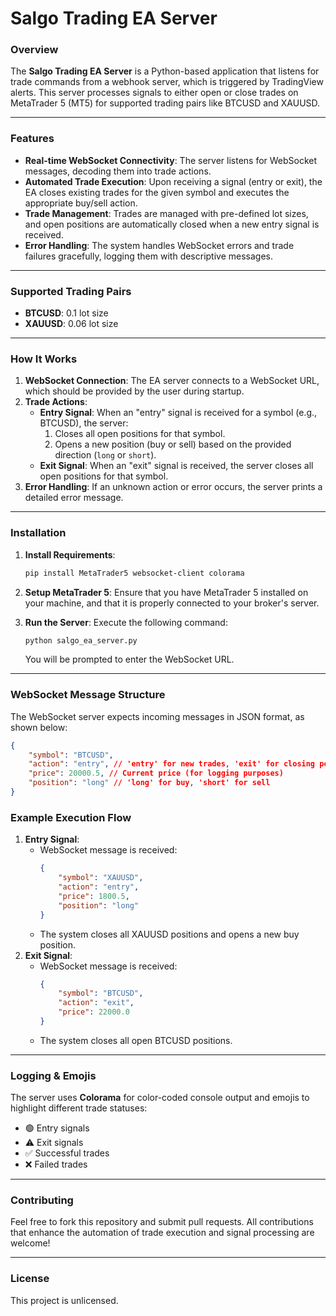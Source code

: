 # Salgo Trading EA Server

### Overview

The **Salgo Trading EA Server** is a Python-based application that listens for trade commands from a webhook server, which is triggered by TradingView alerts. This server processes signals to either open or close trades on MetaTrader 5 (MT5) for supported trading pairs like BTCUSD and XAUUSD.

---

### Features

-   **Real-time WebSocket Connectivity**: The server listens for WebSocket messages, decoding them into trade actions.
-   **Automated Trade Execution**: Upon receiving a signal (entry or exit), the EA closes existing trades for the given symbol and executes the appropriate buy/sell action.
-   **Trade Management**: Trades are managed with pre-defined lot sizes, and open positions are automatically closed when a new entry signal is received.
-   **Error Handling**: The system handles WebSocket errors and trade failures gracefully, logging them with descriptive messages.

---

### Supported Trading Pairs

-   **BTCUSD**: 0.1 lot size
-   **XAUUSD**: 0.06 lot size

---

### How It Works

1. **WebSocket Connection**: The EA server connects to a WebSocket URL, which should be provided by the user during startup.
2. **Trade Actions**:
    - **Entry Signal**: When an "entry" signal is received for a symbol (e.g., BTCUSD), the server:
        1. Closes all open positions for that symbol.
        2. Opens a new position (buy or sell) based on the provided direction (`long` or `short`).
    - **Exit Signal**: When an "exit" signal is received, the server closes all open positions for that symbol.
3. **Error Handling**: If an unknown action or error occurs, the server prints a detailed error message.

---

### Installation

1. **Install Requirements**:

    ```bash
    pip install MetaTrader5 websocket-client colorama
    ```

2. **Setup MetaTrader 5**:
   Ensure that you have MetaTrader 5 installed on your machine, and that it is properly connected to your broker's server.

3. **Run the Server**:
   Execute the following command:

    ```bash
    python salgo_ea_server.py
    ```

    You will be prompted to enter the WebSocket URL.

---

### WebSocket Message Structure

The WebSocket server expects incoming messages in JSON format, as shown below:

```json
{
	"symbol": "BTCUSD",
	"action": "entry", // 'entry' for new trades, 'exit' for closing positions
	"price": 20000.5, // Current price (for logging purposes)
	"position": "long" // 'long' for buy, 'short' for sell
}
```

### Example Execution Flow

1. **Entry Signal**:
    - WebSocket message is received:
        ```json
        {
        	"symbol": "XAUUSD",
        	"action": "entry",
        	"price": 1800.5,
        	"position": "long"
        }
        ```
    - The system closes all XAUUSD positions and opens a new buy position.
2. **Exit Signal**:
    - WebSocket message is received:
        ```json
        {
        	"symbol": "BTCUSD",
        	"action": "exit",
        	"price": 22000.0
        }
        ```
    - The system closes all open BTCUSD positions.

---

### Logging & Emojis

The server uses **Colorama** for color-coded console output and emojis to highlight different trade statuses:

-   🟢 Entry signals
-   ⚠️ Exit signals
-   ✅ Successful trades
-   ❌ Failed trades

---

### Contributing

Feel free to fork this repository and submit pull requests. All contributions that enhance the automation of trade execution and signal processing are welcome!

---

### License

This project is unlicensed.
